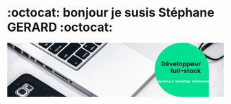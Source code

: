 # :octocat: <span style="color:bleu">**bonjour je susis Stéphane GERARD**</span> :octocat:

<img src="https://github.com/Gerard41330/Stephane-GERARD/blob/main/Developpeur-full-stack.png">
